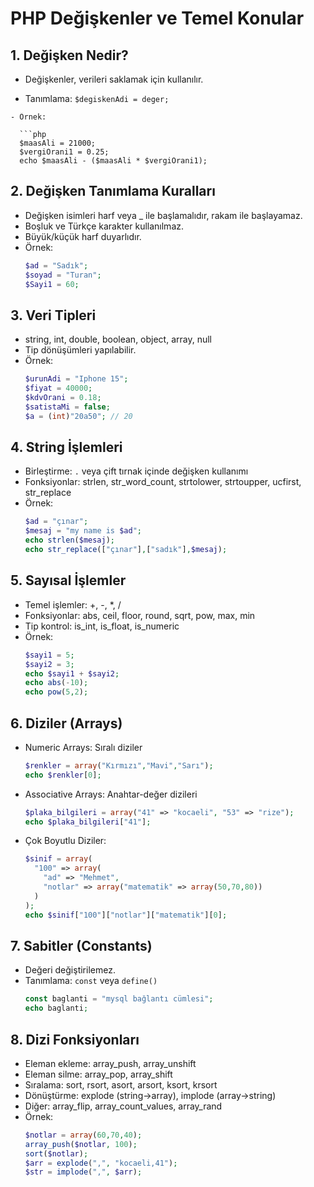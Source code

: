 # PHP Değişkenler ve Temel Konular

## 1. Değişken Nedir?

- Değişkenler, verileri saklamak için kullanılır.

- Tanımlama: `$degiskenAdi = deger;`
```
- Örnek:

  ```php
  $maasAli = 21000;
  $vergiOrani1 = 0.25;
  echo $maasAli - ($maasAli * $vergiOrani1);
  ```

## 2. Değişken Tanımlama Kuralları
- Değişken isimleri harf veya _ ile başlamalıdır, rakam ile başlayamaz.
- Boşluk ve Türkçe karakter kullanılmaz.
- Büyük/küçük harf duyarlıdır.
- Örnek:
  ```php
  $ad = "Sadık";
  $soyad = "Turan";
  $Sayi1 = 60;
  ```

## 3. Veri Tipleri
- string, int, double, boolean, object, array, null
- Tip dönüşümleri yapılabilir.
- Örnek:
  ```php
  $urunAdi = "Iphone 15";
  $fiyat = 40000;
  $kdvOrani = 0.18;
  $satistaMi = false;
  $a = (int)"20a50"; // 20
  ```

## 4. String İşlemleri
- Birleştirme: `.` veya çift tırnak içinde değişken kullanımı
- Fonksiyonlar: strlen, str_word_count, strtolower, strtoupper, ucfirst, str_replace
- Örnek:
  ```php
  $ad = "çınar";
  $mesaj = "my name is $ad";
  echo strlen($mesaj);
  echo str_replace(["çınar"],["sadık"],$mesaj);
  ```

## 5. Sayısal İşlemler
- Temel işlemler: +, -, *, /
- Fonksiyonlar: abs, ceil, floor, round, sqrt, pow, max, min
- Tip kontrol: is_int, is_float, is_numeric
- Örnek:
  ```php
  $sayi1 = 5;
  $sayi2 = 3;
  echo $sayi1 + $sayi2;
  echo abs(-10);
  echo pow(5,2);
  ```

## 6. Diziler (Arrays)
- Numeric Arrays: Sıralı diziler
  ```php
  $renkler = array("Kırmızı","Mavi","Sarı");
  echo $renkler[0];
  ```
- Associative Arrays: Anahtar-değer dizileri
  ```php
  $plaka_bilgileri = array("41" => "kocaeli", "53" => "rize");
  echo $plaka_bilgileri["41"];
  ```
- Çok Boyutlu Diziler:
  ```php
  $sinif = array(
    "100" => array(
      "ad" => "Mehmet",
      "notlar" => array("matematik" => array(50,70,80))
    )
  );
  echo $sinif["100"]["notlar"]["matematik"][0];
  ```

## 7. Sabitler (Constants)
- Değeri değiştirilemez.
- Tanımlama: `const` veya `define()`
  ```php
  const baglanti = "mysql bağlantı cümlesi";
  echo baglanti;
  ```

## 8. Dizi Fonksiyonları
- Eleman ekleme: array_push, array_unshift
- Eleman silme: array_pop, array_shift
- Sıralama: sort, rsort, asort, arsort, ksort, krsort
- Dönüştürme: explode (string→array), implode (array→string)
- Diğer: array_flip, array_count_values, array_rand
- Örnek:
  ```php
  $notlar = array(60,70,40);
  array_push($notlar, 100);
  sort($notlar);
  $arr = explode(",", "kocaeli,41");
  $str = implode(",", $arr);
  ```
